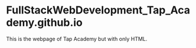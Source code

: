 # FullStackWebDevelopment_Tap_Academy.github.io
This is the webpage of Tap Academy but with only HTML.
